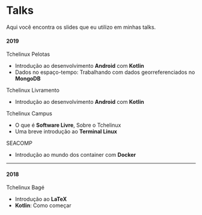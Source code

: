 # Talks
Aqui você encontra os slides que eu utilizo em minhas talks.



#### 2019

Tchelinux Pelotas

* Introdução ao desenvolvimento **Android** com **Kotlin**
* Dados no espaço-tempo: Trabalhando com dados georreferenciados no **MongoDB**

Tchelinux Livramento

* Introdução ao desenvolvimento **Android** com **Kotlin**

Tchelinux Campus

* O que é **Software Livre**, Sobre o Tchelinux
* Uma breve introdução ao **Terminal Linux**

SEACOMP

* Introdução ao mundo dos container com **Docker**



****

#### 2018

Tchelinux Bagé

* Introdução ao **LaTeX**
* **Kotlin**: Como começar

